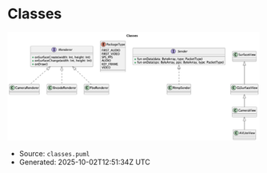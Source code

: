 # Classes

![Classes](./classes.png)

- Source: `classes.puml`
- Generated: 2025-10-02T12:51:34Z UTC
